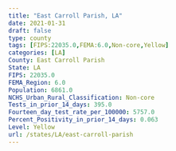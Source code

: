 ```yaml
---
title: "East Carroll Parish, LA"
date: 2021-01-31
draft: false
type: county
tags: [FIPS:22035.0,FEMA:6.0,Non-core,Yellow]
categories: [LA]
County: East Carroll Parish
State: LA
FIPS: 22035.0
FEMA_Region: 6.0
Population: 6861.0
NCHS_Urban_Rural_Classification: Non-core
Tests_in_prior_14_days: 395.0
Fourteen_day_test_rate_per_100000: 5757.0
Percent_Positivity_in_prior_14_days: 0.063
Level: Yellow
url: /states/LA/east-carroll-parish
---
```



